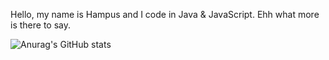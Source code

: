 Hello, my name is Hampus and I code in Java & JavaScript. Ehh what more is there to say.

![Anurag's GitHub stats](https://github-readme-stats.vercel.app/api?username=javahampus&theme=dark&show_icons=true)
